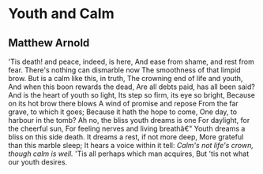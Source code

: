 # Youth and Calm
## Matthew Arnold
'Tis death! and peace, indeed, is here,
And ease from shame, and rest from fear.
There's nothing can dismarble now
The smoothness of that limpid brow.
But is a calm like this, in truth,
The crowning end of life and youth,
And when this boon rewards the dead,
Are all debts paid, has all been said?
And is the heart of youth so light,
Its step so firm, its eye so bright,
Because on its hot brow there blows
A wind of promise and repose
From the far grave, to which it goes;
Because it hath the hope to come,
One day, to harbour in the tomb?
Ah no, the bliss youth dreams is one
For daylight, for the cheerful sun,
For feeling nerves and living breathâ€"
Youth dreams a bliss on this side death.
It dreams a rest, if not more deep,
More grateful than this marble sleep;
It hears a voice within it tell:
 _Calm's not life's crown, though calm is well._
'Tis all perhaps which man acquires,
But 'tis not what our youth desires.